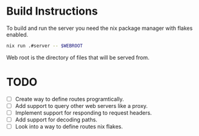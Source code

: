 # Build Instructions
To build and run the server you need the nix package manager with flakes enabled.
```sh
nix run .#server -- $WEBROOT
```
Web root is the directory of files that will be served from.

# TODO
- [ ] Create way to define routes programtically.
- [ ] Add support to query other web servers like a proxy.
- [ ] Implement support for responding to request headers.
- [ ] Add support for decoding paths.
- [ ] Look into a way to define routes nix flakes.
